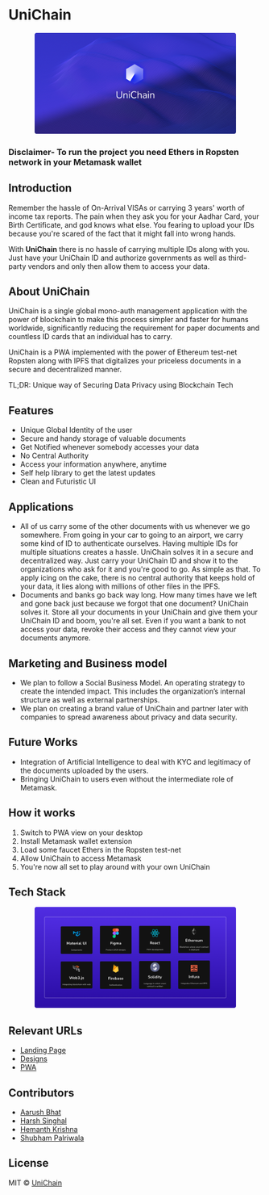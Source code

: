 # UniChain

<p align="center">
<a href="https://www.unichain.tk">
<img src="https://raw.githubusercontent.com/r-ush/unichain/master/assets/unichain_banner.png" width="400px" alt="UniChain Logo"/>
</a>
</p>

### Disclaimer- To run the project you need **Ethers in Ropsten network in your Metamask wallet**

## Introduction
Remember the hassle of On-Arrival VISAs or carrying 3 years' worth of income tax reports. The pain when they ask you for your Aadhar Card, your Birth Certificate, and god knows what else.
You fearing to upload your IDs because you're scared of the fact that it might fall into wrong hands.

With **UniChain** there is no hassle of carrying multiple IDs along with you. Just have your UniChain ID and authorize governments as well as third-party vendors and only then allow them to access your data. 

## About UniChain
UniChain is a single global mono-auth management application with the power of blockchain to make this process simpler and faster for humans worldwide, significantly reducing the requirement for paper documents and countless ID cards that an individual has to carry.

UniChain is a PWA implemented with the power of Ethereum test-net Ropsten along with IPFS that digitalizes your priceless documents in a secure and decentralized manner. 

TL;DR: Unique way of Securing Data Privacy using Blockchain 
Tech


## Features
- Unique Global Identity of the user
- Secure and handy storage of valuable documents
- Get Notified whenever somebody accesses your data
- No Central Authority
- Access your information anywhere, anytime
- Self help library to get the latest updates
- Clean and Futuristic UI

## Applications
- All of us carry some of the other documents with us whenever we go somewhere. From going in your car to going to an airport, we carry some kind of ID to authenticate ourselves. Having multiple IDs for multiple situations creates a hassle. UniChain solves it in a secure and decentralized way. Just carry your UniChain ID and show it to the organizations who ask for it and you're good to go. As simple as that. To apply icing on the cake, there is no central authority that keeps hold of your data, it lies along with millions of other files in the IPFS.
- Documents and banks go back way long. How many times have we left and gone back just because we forgot that one document? UniChain solves it. Store all your documents in your UniChain and give them your UniChain ID and boom, you're all set. Even if you want a bank to not access your data, revoke their access and they cannot view your documents anymore.


## Marketing and Business model
- We plan to follow a Social Business Model. An operating strategy to create the intended impact. This includes the organization’s internal structure as well as external partnerships.
- We plan on creating a brand value of UniChain and partner later with companies to spread awareness about privacy and data security.

## Future Works
- Integration of Artificial Intelligence to deal with KYC and legitimacy of the documents uploaded by the users.
- Bringing UniChain to users even without the intermediate role of Metamask.


## How it works

1. Switch to PWA view on your desktop
2. Install Metamask wallet extension
3. Load some faucet Ethers in the Ropsten test-net
4. Allow UniChain to access Metamask
5. You're now all set to play around with your own UniChain


## Tech Stack


<p align="center">
<a href="https://www.unichain.tk">
<img src="https://raw.githubusercontent.com/r-ush/unichain/master/assets/tech_stack.png" width="400px" alt="UniChain Tech Stack"/>
</a>
</p>

## Relevant URLs

- [Landing Page](https://www.unichain.tk)
- [Designs](https://design.unichain.tk)
- [PWA](https://app.unichain.tk)


## Contributors
- [Aarush Bhat](https://github.com/r-ush)
- [Harsh Singhal](https://github.com/hsrambo07)
- [Hemanth Krishna](https://github.com/DarthBenro008)
- [Shubham Palriwala](https://github.com/ShubhamPalriwala)



## License

MIT &copy; [UniChain](https://github.com/r-ush/unichain/blob/master/LICENSE)
